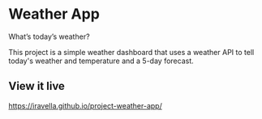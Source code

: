 # Weather App
What’s today’s weather?

This project is a simple weather dashboard that uses a weather API to tell today's weather and temperature and a 5-day forecast.

## View it live

https://iravella.github.io/project-weather-app/
